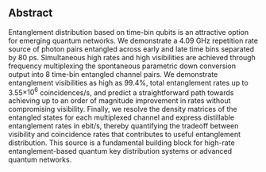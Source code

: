 ## Abstract

Entanglement distribution based on time-bin qubits is an attractive option for emerging quantum networks. We demonstrate a 4.09 GHz repetition rate source of photon pairs entangled across early and late time bins separated by 80 ps. Simultaneous high rates and high visibilities are achieved through frequency multiplexing the spontaneous parametric down conversion output into 8 time-bin entangled channel pairs. We demonstrate entanglement visibilities as high as 99.4%, total entanglement rates up to 3.55$\times 10^6$ coincidences/s, and predict a straightforward path towards achieving up to an order of magnitude improvement in rates without compromising visibility. Finally, we resolve the density matrices of the entangled states for each multiplexed channel and express distillable entanglement rates in ebit/s, thereby quantifying the tradeoff between visibility and coincidence rates that contributes to useful entanglement distribution. This source is a fundamental building block for high-rate entanglement-based quantum key distribution systems or advanced quantum networks.
